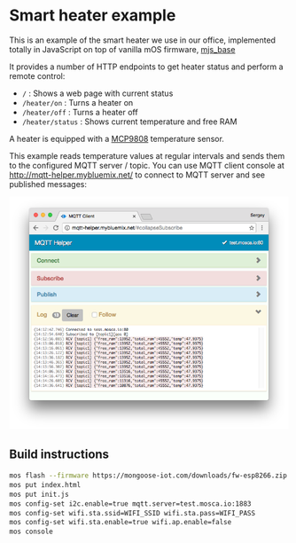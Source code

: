 # Smart heater example

This is an example of the smart heater we use in our office,
implemented totally in JavaScript on top of vanilla mOS firmware,
[mjs\_base](https://github.com/cesanta/mongoose-os/tree/master/fw/examples/mjs_base)

It provides
a number of HTTP endpoints to get heater status and perform a remote control:

- `/` : Shows a web page with current status
- `/heater/on` : Turns a heater on
- `/heater/off` : Turns a heater off
- `/heater/status` : Shows current temperature and free RAM

A heater is equipped with a
[MCP9808](http://www.microchip.com/wwwproducts/en/en556182) temperature sensor.

This example reads temperature values at regular intervals and sends
them to the configured MQTT server / topic. You can use MQTT client console
at http://mqtt-helper.mybluemix.net/ to connect to MQTT server and
see published messages:

![Screenshot](screenshot.png?raw=true)

## Build instructions

```bash
mos flash --firmware https://mongoose-iot.com/downloads/fw-esp8266.zip
mos put index.html
mos put init.js
mos config-set i2c.enable=true mqtt.server=test.mosca.io:1883
mos config-set wifi.sta.ssid=WIFI_SSID wifi.sta.pass=WIFI_PASS
mos config-set wifi.sta.enable=true wifi.ap.enable=false
mos console
```
